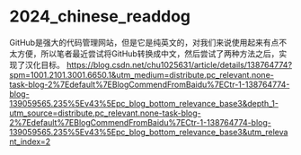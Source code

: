 # 2024_chinese_readdog
GitHub是强大的代码管理网站，但是它是纯英文的，对我们来说使用起来有点不太方便，所以笔者最近尝试将GitHub转换成中文，然后尝试了两种方法之后，实现了汉化目标。
https://blog.csdn.net/chu1025631/article/details/138764774?spm=1001.2101.3001.6650.1&utm_medium=distribute.pc_relevant.none-task-blog-2%7Edefault%7EBlogCommendFromBaidu%7ECtr-1-138764774-blog-139059565.235%5Ev43%5Epc_blog_bottom_relevance_base3&depth_1-utm_source=distribute.pc_relevant.none-task-blog-2%7Edefault%7EBlogCommendFromBaidu%7ECtr-1-138764774-blog-139059565.235%5Ev43%5Epc_blog_bottom_relevance_base3&utm_relevant_index=2
